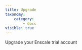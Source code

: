 ```yaml
---
title: Upgrade
taxonomy:
    category:
        - docs
visible: true
---
```


Upgrade your Enscale trial account